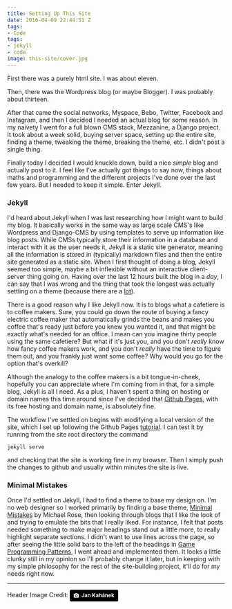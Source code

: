 ```yaml
---
title: Setting Up This Site
date: 2016-04-09 22:44:51 Z
tags:
- Code
tags:
- jekyll
- code
image: this-site/cover.jpg
---
```


First there was a purely html site. I was about eleven.

Then, there was the Wordpress blog (or maybe Blogger). I was probably about thirteen. 

After that came the social networks, Myspace, Bebo, Twitter, Facebook and Instagram, and then I decided I needed an actual blog for some reason. In my naivety I went for a full blown CMS stack, Mezzanine, a Django project. It took about a week solid, buying server space, setting up the entire site, finding a theme, tweaking the theme, breaking the theme, etc. I didn't post a single thing.

Finally today I decided I would knuckle down, build a nice *simple* blog and actually post to it. I feel like I've actually got things to say now, things about maths and programming and the different projects I've done over the last few years. But I needed to keep it simple. Enter Jekyll.

### Jekyll

I'd heard about Jekyll when I was last researching how I might want to build my blog. It basically works in the same way as large scale CMS's like Wordpress and Django-CMS by using templates to serve up information like blog posts. While CMSs typically store their information in a database and interact with it as the user needs it, Jekyll is a static site generator, meaning all the information is stored in (typically) markdown files and then the entire site generated as a static site. When I first thought of doing a blog, Jekyll seemed too simple, maybe a bit inflexible without an interactive client-server thing going on. Having over the last 12 hours built the blog in a *day*, I can say that I was wrong and the thing that took the longest was actually settling on a theme (because there are a [lot](jekyllthemes.io)).

There is a good reason why I like Jekyll now. It is to blogs what a cafetiere is to coffee makers. Sure, you could go down the route of buying a fancy electric coffee maker that automatically grinds the beans and makes you coffee that's ready just before you knew you wanted it, and that might be exactly what's needed for an office. I mean can you imagine thirty people using the same cafetiere? But what if it's just you, and you don't *really* know how fancy coffee makers work, and you don't *really* have the time to figure them out, and you frankly just want some coffee? Why would you go for the option that's overkill?

Although the analogy to the coffee makers is a bit tongue-in-cheek, hopefully you can appreciate where I'm coming from in that, for a simple blog, Jekyll is all I need. As a plus, I haven't spent a thing on hosting or domain names this time around since I've decided that [Github Pages](https://pages.github.com/), with its free hosting and domain name, is absolutely fine. 

The workflow I've settled on begins with modifying a local version of the site, which I set up following the Github Pages [tutorial](https://help.github.com/articles/setting-up-your-github-pages-site-locally-with-jekyll/). I can test it by running from the site root directory the command

	jekyll serve

and checking that the site is working fine in my browser. Then I simply push the changes to github and usually within minutes the site is live. 

### Minimal Mistakes

Once I'd settled on Jekyll, I had to find a theme to base my design on. I'm no web designer so I worked primarily by finding a base theme, [Minimal Mistakes]( http://mmistakes.github.io/minimal-mistakes/) by Michael Rose, then looking through blogs that I like the look of and trying to emulate the bits that I really liked. For instance, I felt that posts needed something to make major headings stand out a little more, to really highlight separate sections. I didn't want to use lines across the page, so after seeing the little solid bars to the left of the headings in [Game Programming Patterns](http://gameprogrammingpatterns.com/game-loop.html#motivation), I went ahead and implemented them. It looks a little clunky still in my opinion so I'll probably change it later, but in keeping with my simple philosophy for the rest of the site-building project, it'll do for my needs right now. 

---

Header Image Credit: <a style="background-color:black;color:white;text-decoration:none;padding:4px 6px;font-family:-apple-system, BlinkMacSystemFont, &quot;San Francisco&quot;, &quot;Helvetica Neue&quot;, Helvetica, Ubuntu, Roboto, Noto, &quot;Segoe UI&quot;, Arial, sans-serif;font-size:12px;font-weight:bold;line-height:1.2;display:inline-block;border-radius:3px;" href="https://unsplash.com/@honza_kahanek?utm_medium=referral&amp;utm_campaign=photographer-credit&amp;utm_content=creditBadge" target="_blank" rel="noopener noreferrer" title="Download free do whatever you want high-resolution photos from Jan Kahánek"><span style="display:inline-block;padding:2px 3px;"><svg xmlns="http://www.w3.org/2000/svg" style="height:12px;width:auto;position:relative;vertical-align:middle;top:-1px;fill:white;" viewBox="0 0 32 32"><title>unsplash-logo</title><path d="M20.8 18.1c0 2.7-2.2 4.8-4.8 4.8s-4.8-2.1-4.8-4.8c0-2.7 2.2-4.8 4.8-4.8 2.7.1 4.8 2.2 4.8 4.8zm11.2-7.4v14.9c0 2.3-1.9 4.3-4.3 4.3h-23.4c-2.4 0-4.3-1.9-4.3-4.3v-15c0-2.3 1.9-4.3 4.3-4.3h3.7l.8-2.3c.4-1.1 1.7-2 2.9-2h8.6c1.2 0 2.5.9 2.9 2l.8 2.4h3.7c2.4 0 4.3 1.9 4.3 4.3zm-8.6 7.5c0-4.1-3.3-7.5-7.5-7.5-4.1 0-7.5 3.4-7.5 7.5s3.3 7.5 7.5 7.5c4.2-.1 7.5-3.4 7.5-7.5z"></path></svg></span><span style="display:inline-block;padding:2px 3px;">Jan Kahánek</span></a>
